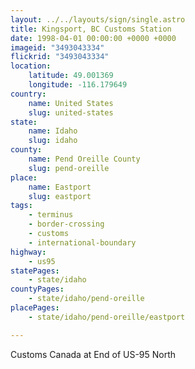```yaml
---
layout: ../../layouts/sign/single.astro
title: Kingsport, BC Customs Station
date: 1998-04-01 00:00:00 +0000 +0000
imageid: "3493043334"
flickrid: "3493043334"
location:
    latitude: 49.001369
    longitude: -116.179649
country:
    name: United States
    slug: united-states
state:
    name: Idaho
    slug: idaho
county:
    name: Pend Oreille County
    slug: pend-oreille
place:
    name: Eastport
    slug: eastport
tags:
    - terminus
    - border-crossing
    - customs
    - international-boundary
highway:
    - us95
statePages:
    - state/idaho
countyPages:
    - state/idaho/pend-oreille
placePages:
    - state/idaho/pend-oreille/eastport

---
```

Customs Canada at End of US-95 North